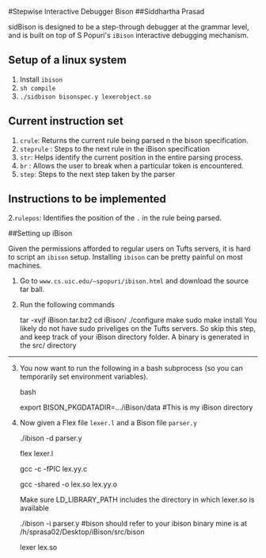 #Stepwise Interactive Debugger Bison
##Siddhartha Prasad

sidBison is designed to be a step-through debugger at the grammar level, and is built on top of S Popuri's `iBison` interactive
debugging mechanism.

## Setup of a linux system

1. Install `ibison`
2. `sh compile`
3. `./sidbison bisonspec.y lexerobject.so`


## Current instruction set

1. `crule`: Returns the current rule being parsed n the bison specification.
2. `steprule` : Steps to the next rule in the iBison specification
3. `str`: Helps identify the current position in the entire parsing process.
4. `br` : Allows the user to break when a particular token is encountered.
5. `step`: Steps to the next step taken by the parser


## Instructions to be implemented


2.`rulepos`: Identifies the position of the `.` in the rule being parsed. 



##Setting up iBison

Given the permissions afforded to regular users on Tufts servers, it is
hard to script an `ibison` setup. Installing `ibison` can be pretty painful
on most machines.

1. Go to `www.cs.uic.edu/~spopuri/ibison.html` and download the source tar ball.

2. Run the following commands

    tar -xvjf iBison.tar.bz2
    cd iBison/
    ./configure
    make
    sudo make install  You likely do not have sudo priveliges on the Tufts
                       servers. So skip this step, and keep track of your
                       iBison directory folder. A binary is generated in
                       the src/ directory


----------------------------------------------------------

3. You now want to run the following in a bash subprocess (so you can temporarily set environment variables).

    bash
    
    export BISON_PKGDATADIR=.../iBison/data #This is my iBison directory


4. Now given a Flex file `lexer.l` and a Bison file `parser.y`

    ./ibison -d parser.y
    
    flex lexer.l
    
    gcc -c -fPIC lex.yy.c
    
    gcc -shared -o lex.so lex.yy.o

    Make sure LD_LIBRARY_PATH includes the directory in which lexer.so is
      available

    ./ibison -i parser.y #bison should refer to your ibison binary
                        mine is at /h/sprasa02/Desktop/iBison/src/bison

    lexer lex.so



